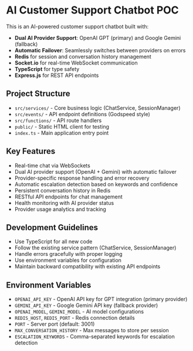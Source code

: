 <!-- Use this file to provide workspace-specific custom instructions to Copilot. For more details, visit https://code.visualstudio.com/docs/copilot/copilot-customization#_use-a-githubcopilotinstructionsmd-file -->

# AI Customer Support Chatbot POC

This is an AI-powered customer support chatbot built with:
- **Dual AI Provider Support**: OpenAI GPT (primary) and Google Gemini (fallback)
- **Automatic Failover**: Seamlessly switches between providers on errors
- **Redis** for session and conversation history management
- **Socket.io** for real-time WebSocket communication
- **TypeScript** for type safety
- **Express.js** for REST API endpoints

## Project Structure

- `src/services/` - Core business logic (ChatService, SessionManager)
- `src/events/` - API endpoint definitions (Godspeed style)
- `src/functions/` - API route handlers
- `public/` - Static HTML client for testing
- `index.ts` - Main application entry point

## Key Features

- Real-time chat via WebSockets
- Dual AI provider support (OpenAI + Gemini) with automatic failover
- Provider-specific response handling and error recovery
- Automatic escalation detection based on keywords and confidence
- Persistent conversation history in Redis
- RESTful API endpoints for chat management
- Health monitoring with AI provider status
- Provider usage analytics and tracking

## Development Guidelines

- Use TypeScript for all new code
- Follow the existing service pattern (ChatService, SessionManager)
- Handle errors gracefully with proper logging
- Use environment variables for configuration
- Maintain backward compatibility with existing API endpoints

## Environment Variables

- `OPENAI_API_KEY` - OpenAI API key for GPT integration (primary provider)
- `GEMINI_API_KEY` - Google Gemini API key (fallback provider)  
- `OPENAI_MODEL`, `GEMINI_MODEL` - AI model configurations
- `REDIS_HOST`, `REDIS_PORT` - Redis connection details
- `PORT` - Server port (default: 3001)
- `MAX_CONVERSATION_HISTORY` - Max messages to store per session
- `ESCALATION_KEYWORDS` - Comma-separated keywords for escalation detection
